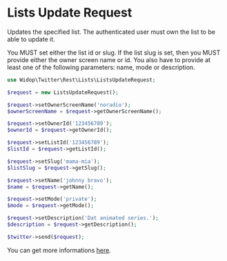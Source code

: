 # Lists Update Request

Updates the specified list. The authenticated user must own the list to be able to update it.

You MUST set either the list id or slug. If the list slug is set, then you MUST provide either the owner screen name
or id. You also have to provide at least one of the following parameters: name, mode or description.

``` php
use Widop\Twitter\Rest\Lists\ListsUpdateRequest;

$request = new ListsUpdateRequest();

$request->setOwnerScreenName('noradio');
$ownerScreenName = $request->getOwnerScreenName();

$request->setOwnerId('123456789');
$ownerId = $request->getOwnerId();

$request->setListId('123456789');
$listId = $request->getListId();

$request->setSlug('mama-mia');
$listSlug = $request->getSlug();

$request->setName('johnny bravo');
$name = $request->getName();

$request->setMode('private');
$mode = $request->getMode();

$request->setDescription('Dat animated series.');
$description = $request->getDescription();

$twitter->send($request);
```

You can get more informations [here](https://dev.twitter.com/docs/api/1.1/post/lists/update).
